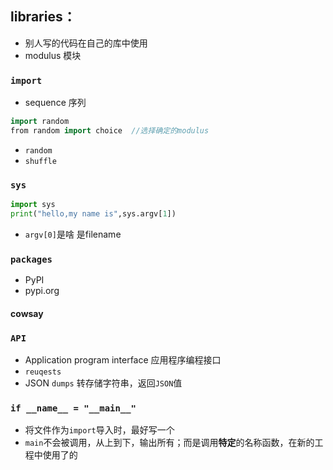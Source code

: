 ## libraries：
- 别人写的代码在自己的库中使用
- modulus  模块

### `import`
- sequence 序列
```cpp
import random
from random import choice  //选择确定的modulus 
```
- `random`
- `shuffle`

### `sys`

```python
import sys
print("hello,my name is",sys.argv[1])
```
- `argv[0]`是啥   是filename

### `packages`
- PyPI
- pypi.org
#### cowsay

### `API`
- Application program interface  应用程序编程接口
- `reuqests`
- JSON
`dumps` 转存储字符串，返回`JSON`值


### `if __name__ = "__main__"`
- 将文件作为`import`导入时，最好写一个
- `main`不会被调用，从上到下，输出所有；而是调用**特定**的名称函数，在新的工程中使用了的